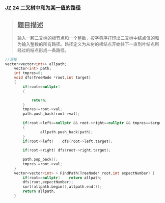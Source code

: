 ### [JZ 24 二叉树中和为某一值的路径](https://www.nowcoder.com/practice/b736e784e3e34731af99065031301bca?tpId=13&&tqId=11177&rp=1&ru=/ta/coding-interviews&qru=/ta/coding-interviews/question-ranking)

> ## 题目描述
>
> 输入一颗二叉树的根节点和一个整数，按字典序打印出二叉树中结点值的和为输入整数的所有路径。路径定义为从树的根结点开始往下一直到叶结点所经过的结点形成一条路径。

```cpp
//深搜
vector<vector<int>> allpath;
    vector<int> path;
    int tmpres=0;
    void dfs(TreeNode *root,int target)
    {
        if(root==nullptr)
        {

            return;
        }
        tmpres+=root->val;
        path.push_back(root->val);
        
        if(root->left==nullptr && root->right==nullptr && tmpres==target)
        {
                allpath.push_back(path);
        }
        if(root->left)    dfs(root->left,target);
        
        if(root->right) dfs(root->right,target);
        
        path.pop_back();
        tmpres-=root->val;
    }
    vector<vector<int> > FindPath(TreeNode* root,int expectNumber) {
        if(root==nullptr)    return allpath;
        dfs(root,expectNumber);
        sort(allpath.begin(),allpath.end());
        return allpath;
    }
```


